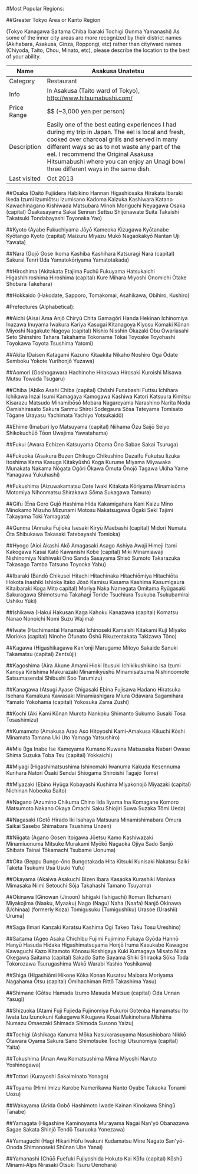 #Most Popular Regions:

##Greater Tokyo Area or Kanto Region

(Tokyo Kanagawa Saitama Chiba Ibaraki Tochigi Gunma Yamanashi) As some of the inner city areas are more recognized by their district names (Akihabara, Asakusa, Ginza, Roppongi, etc) rather than city/ward names (Chiyoda, Taito, Chou, Minato, etc), please describe the location to the best of your ability.

Name| Asakusa Unatetsu
---|---
Category| Restaurant
Info| In Asakusa (Taito ward of Tokyo), http://www.hitsumabushi.com/
Price Range| $$ (~3,000 yen per person)
Description| Easily one of the best eating experiences I had during my trip in Japan. The eel is local and fresh, cooked over charcoal grills and served in many different ways so as to not waste any part of the eel. I recommend the Original Asakusa Hitsumabushi where you can enjoy an Unagi bowl three different ways in the same dish.
Last visited| Oct 2013

##Osaka
(Daitō Fujiidera Habikino Hannan Higashiōsaka Hirakata Ibaraki Ikeda Izumi Izumiōtsu Izumisano Kadoma Kaizuka Kashiwara Katano Kawachinagano Kishiwada Matsubara Minoh Moriguchi Neyagawa Osaka (capital) Ōsakasayama Sakai Sennan Settsu Shijōnawate Suita Takaishi Takatsuki Tondabayashi Toyonaka Yao)

##Kyoto
(Ayabe Fukuchiyama Jōyō Kameoka Kizugawa Kyōtanabe Kyōtango Kyoto (capital) Maizuru Miyazu Mukō Nagaokakyō Nantan Uji Yawata)

##Nara
(Gojō Gose Ikoma Kashiba Kashihara Katsuragi Nara (capital) Sakurai Tenri Uda Yamatokōriyama Yamatotakada)

##Hiroshima
(Akitakata Etajima Fuchū Fukuyama Hatsukaichi Higashihiroshima Hiroshima (capital) Kure Mihara Miyoshi Onomichi Ōtake Shōbara Takehara)

##Hokkaido
(Hakodate, Sapporo, Tomakomai, Asahikawa, Obihiro, Kushiro)


#Prefectures (Alphabetical):

##Aichi 
(Aisai Ama Anjō Chiryū Chita Gamagōri Handa Hekinan Ichinomiya Inazawa Inuyama Iwakura Kariya Kasugai Kitanagoya Kiyosu Komaki Kōnan Miyoshi Nagakute Nagoya (capital) Nishio Nisshin Okazaki Ōbu Owariasahi Seto Shinshiro Tahara Takahama Tokoname Tōkai Toyoake Toyohashi Toyokawa Toyota Tsushima Yatomi)

##Akita 
(Daisen Katagami Kazuno Kitaakita Nikaho Noshiro Oga Ōdate Semboku Yokote Yurihonjō Yuzawa)

##Aomori 
(Goshogawara Hachinohe Hirakawa Hirosaki Kuroishi Misawa Mutsu Towada Tsugaru)

##Chiba 
(Abiko Asahi Chiba (capital) Chōshi Funabashi Futtsu Ichihara Ichikawa Inzai Isumi Kamagaya Kamogawa Kashiwa Katori Katsuura Kimitsu Kisarazu Matsudo Minamibōsō Mobara Nagareyama Narashino Narita Noda Ōamishirasato Sakura Sanmu Shiroi Sodegaura Sōsa Tateyama Tomisato Tōgane Urayasu Yachimata Yachiyo Yotsukaidō)

##Ehime 
(Imabari Iyo Matsuyama (capital) Niihama Ōzu Saijō Seiyo Shikokuchūō Tōon Uwajima Yawatahama)

##Fukui 
(Awara Echizen Katsuyama Obama Ōno Sabae Sakai Tsuruga)

##Fukuoka 
(Asakura Buzen Chikugo Chikushino Dazaifu Fukutsu Iizuka Itoshima Kama Kasuga Kitakyūshū Koga Kurume Miyama Miyawaka Munakata Nakama Nōgata Ogōri Ōkawa Ōmuta Ōnojō Tagawa Ukiha Yame Yanagawa Yukuhashi)

##Fukushima 
(Aizuwakamatsu Date Iwaki Kitakata Kōriyama Minamisōma Motomiya Nihonmatsu Shirakawa Sōma Sukagawa Tamura)

##Gifu 
(Ena Gero Gujō Hashima Hida Kakamigahara Kani Kaizu Mino Minokamo Mizuho Mizunami Motosu Nakatsugawa Ōgaki Seki Tajimi Takayama Toki Yamagata)

##Gunma 
(Annaka Fujioka Isesaki Kiryū Maebashi (capital) Midori Numata Ōta Shibukawa Takasaki Tatebayashi Tomioka)

##Hyogo 
(Aioi Akashi Akō Amagasaki Asago Ashiya Awaji Himeji Itami Kakogawa Kasai Katō Kawanishi Kobe (capital) Miki Minamiawaji Nishinomiya Nishiwaki Ono Sanda Sasayama Shisō Sumoto Takarazuka Takasago Tamba Tatsuno Toyooka Yabu)

##Ibaraki 
(Bandō Chikusei Hitachi Hitachinaka Hitachiōmiya Hitachiōta Hokota Inashiki Ishioka Itako Jōsō Kamisu Kasama Kashima Kasumigaura Kitaibaraki Koga Mito  capital) Moriya Naka Namegata Omitama Ryūgasaki Sakuragawa Shimotsuma Takahagi Toride Tsuchiura Tsukuba Tsukubamirai Ushiku Yūki)

##Ishikawa 
(Hakui Hakusan Kaga Kahoku Kanazawa (capital) Komatsu Nanao Nonoichi Nomi Suzu Wajima)

##Iwate 
(Hachimantai Hanamaki Ichinoseki Kamaishi Kitakami Kuji Miyako Morioka (capital) Ninohe Ōfunato Ōshū Rikuzentakata Takizawa Tōno)

##Kagawa 
(Higashikagawa Kan'onji Marugame Mitoyo Sakaide Sanuki Takamatsu (capital) Zentsūji)

##Kagoshima 
(Aira Akune Amami Hioki Ibusuki Ichikikushikino Isa Izumi Kanoya Kirishima Makurazaki Minamikyūshū Minamisatsuma Nishinoomote Satsumasendai Shibushi Soo Tarumizu)

##Kanagawa 
(Atsugi Ayase Chigasaki Ebina Fujisawa Hadano Hiratsuka Isehara Kamakura Kawasaki Minamiashigara Miura Odawara Sagamihara Yamato Yokohama (capital) Yokosuka Zama Zushi)

##Kochi 
(Aki Kami Kōnan Muroto Nankoku Shimanto Sukumo Susaki Tosa Tosashimizu)

##Kumamoto 
(Amakusa Arao Aso Hitoyoshi Kami-Amakusa Kikuchi Kōshi Minamata Tamana Uki Uto Yamaga Yatsushiro)

##Mie 
(Iga Inabe Ise Kameyama Kumano Kuwana Matsusaka Nabari Owase Shima Suzuka Toba Tsu (capital) Yokkaichi)

##Miyagi 
(Higashimatsushima Ishinomaki Iwanuma Kakuda Kesennuma Kurihara Natori Ōsaki Sendai Shiogama Shiroishi Tagajō Tome)

##Miyazaki 
(Ebino Hyūga Kobayashi Kushima Miyakonojō Miyazaki (capital) Nichinan Nobeoka Saito)

##Nagano 
(Azumino Chikuma Chino Iida Iiyama Ina Komagane Komoro Matsumoto Nakano Okaya Ōmachi Saku Shiojiri Suwa Suzaka Tōmi Ueda)

##Nagasaki 
(Gotō Hirado Iki Isahaya Matsuura Minamishimabara Ōmura Saikai Sasebo Shimabara Tsushima Unzen)

##Niigata 
(Agano Gosen Itoigawa Jōetsu Kamo Kashiwazaki Minamiuonuma Mitsuke Murakami Myōkō Nagaoka Ojiya Sado Sanjō Shibata Tainai Tōkamachi Tsubame Uonuma)

##Oita 
(Beppu Bungo-ōno Bungotakada Hita Kitsuki Kunisaki Nakatsu Saiki Taketa Tsukumi Usa Usuki Yufu)

##Okayama 
(Akaiwa Asakuchi Bizen Ibara Kasaoka Kurashiki Maniwa Mimasaka Niimi Setouchi Sōja Takahashi Tamano Tsuyama)

##Okinawa
[Ginowan (Jinoon) Ishigaki (Ishigachi) Itoman (Ichuman) Miyakojima (Naaku, Myaaku) Nago (Nagu) Naha (Naafa) Nanjō Okinawa (Uchinaa) (formerly Koza) Tomigusuku (Tumigushiku) Urasoe (Urashii) Uruma]

##Saga 
(Imari Kanzaki Karatsu Kashima Ogi Takeo Taku Tosu Ureshino)

##Saitama 
(Ageo Asaka Chichibu Fujimi Fujimino Fukaya Gyōda Hannō Hanyū Hasuda Hidaka Higashimatsuyama Honjō Iruma Kasukabe Kawagoe Kawaguchi Kazo Kitamoto Kōnosu Koshigaya Kuki Kumagaya Misato Niiza Okegawa Saitama (capital) Sakado Satte Sayama Shiki Shiraoka Sōka Toda Tokorozawa Tsurugashima Wakō Warabi Yashio Yoshikawa)

##Shiga 
(Higashiōmi Hikone Kōka Konan Kusatsu Maibara Moriyama Nagahama Ōtsu (capital) Ōmihachiman Rittō Takashima Yasu)

##Shimane 
(Gōtsu Hamada Izumo Masuda Matsue (capital) Ōda Unnan Yasugi)

##Shizuoka 
(Atami Fuji Fujieda Fujinomiya Fukuroi Gotenba Hamamatsu Ito Iwata Izu Izunokuni Kakegawa Kikugawa Kosai Makinohara Mishima Numazu Omaezaki Shimada Shimoda Susono Yaizu)

##Tochigi 
(Ashikaga Kanuma Mōka Nasukarasuyama Nasushiobara Nikkō Ōtawara Oyama Sakura Sano Shimotsuke Tochigi Utsunomiya (capital) Yaita)

##Tokushima 
(Anan Awa Komatsushima Mima Miyoshi Naruto Yoshinogawa)

##Tottori 
(Kurayoshi Sakaiminato Yonago)

##Toyama 
(Himi Imizu Kurobe Namerikawa Nanto Oyabe Takaoka Tonami Uozu)

##Wakayama 
(Arida Gobō Hashimoto Iwade Kainan Kinokawa Shingū Tanabe)

##Yamagata 
(Higashine Kaminoyama Murayama Nagai Nan'yō Obanazawa Sagae Sakata Shinjō Tendō Tsuruoka Yonezawa)  

##Yamaguchi 
(Hagi Hikari Hōfu Iwakuni Kudamatsu Mine Nagato San'yō-Onoda Shimonoseki Shūnan Ube Yanai)

##Yamanashi 
(Chūō Fuefuki Fujiyoshida Hokuto Kai Kōfu (capital) Kōshū Minami-Alps Nirasaki Ōtsuki Tsuru Uenohara)